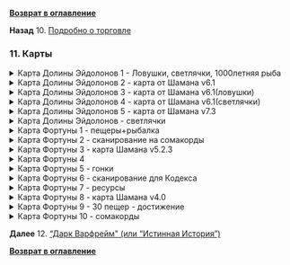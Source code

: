 **[Возврат в оглавление](index.md)**

**Назад** 10. [Подробно о торговле](10.md)



### 11. Карты

<details>
  <summary> Карта Долины Эйдолонов 1 - Ловушки, светлячки, 1000летняя рыба</summary>
  
![Карта 1](/maps/Karta_Eidolon_01.jpg  "Карта Долины Эйдолонов")
    
</details>

<details>
  <summary> Карта Долины Эйдолонов 2 - карта от Шамана v6.1</summary>
  
![Карта 2](/maps/Karta_Eidolon_02_6.1.jpg  "Карта Долины Эйдолонов")
    
</details>

<details>
  <summary> Карта Долины Эйдолонов 3 - карта от Шамана v6.1(ловушки)</summary>
  
![Карта 3](/maps/Karta_Eidolon_03_6.1_hunt_eidolon.jpg  "Карта Долины Эйдолонов")
    
</details>

<details>
  <summary> Карта Долины Эйдолонов 4 - карта от Шамана v6.1(светлячки)</summary>
  
![Карта 4](/maps/Karta_Eidolon_05_6.1_visp.jpg  "Карта Долины Эйдолонов")
    
</details>

<details>
  <summary> Карта Долины Эйдолонов 5 - карта от Шамана v7.3</summary>
  
![Карта 5](/maps/Karta_Eidolon_06_7.3.jpg  "Карта Долины Эйдолонов")
    
</details>

<details>
  <summary> Карта Долины Эйдолонов - светлячки</summary>
  
![Карта 6](/maps/Karta_Eidolon_07_visp.jpg  "Карта Долины Эйдолонов")
    
</details>

<details>
  <summary> Карта Фортуны 1 - пещеры+рыбалка</summary>
  
![Карта 7](/maps/Karta_Fortuna_01.jpg  "Карта Фортуны")
    
</details>

<details>
  <summary> Карта Фортуны 2 - сканирование на сомакорды</summary>
  
![Карта 8](/maps/Karta_Fortuna_02.jpg  "Карта Фортуны")
    
</details>

<details>
  <summary> Карта Фортуны 3 - карта Шамана v5.2.3</summary>
  
![Карта 9](/maps/Karta_Fortuna_03.jpg  "Карта Фортуны")
    
</details>

<details>
  <summary> Карта Фортуны 4</summary>
  
![Карта 10](/maps/Karta_Fortuna_04.jpg  "Карта Фортуны")
    
</details>

<details>
  <summary> Карта Фортуны 5 - гонки</summary>
  
![Карта 11](/maps/Karta_Fortuna_05.jpg  "Карта Фортуны")
    
</details>

<details>
  <summary> Карта Фортуны 6 - сканирование для Кодекса</summary>
  
![Карта 12](/maps/Karta_Fortuna_06.jpg  "Карта Фортуны")
    
</details>

<details>
  <summary> Карта Фортуны 7 - ресурсы</summary>
  
![Карта 14](/maps/Karta_Fortuna_08.jpg  "Карта Фортуны")
    
</details>

<details>
  <summary> Карта Фортуны 8 - карта Шамана v4.0</summary>
  
![Карта 15](/maps/Karta_Fortuna_09.jpg  "Карта Фортуны")
    
</details>

<details>
  <summary> Карта Фортуны 9 - 30 пещер - достижение</summary>
  
![Карта 16](/maps/Karta_Fortuna_10_caves.jpg  "Карта Фортуны")
    
</details>

<details>
  <summary> Карта Фортуны 10 - сомакорды</summary>
  
![Карта 17](/maps/Karta_Fortuna_11_somacords.jpg  "Карта Фортуны")
    
</details>

**Далее** 12. [“Дарк Варфрейм" (или “Истинная История”)](12.md)

**[Возврат в оглавление](index.md)**


